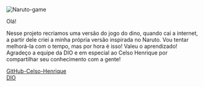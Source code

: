 ![Naruto-game](https://user-images.githubusercontent.com/87665209/141696068-8a160406-37b0-40e8-9849-97b3738e0047.png)

Olá!

Nesse projeto recriamos uma versão do jogo do dino, quando cai a internet,
a partir dele criei a minha própria versão inspirada no Naruto. Vou tentar melhorá-la com 
o tempo, mas por hora é isso! Valeu o aprendizado! Agradeço a equipe da DIO e em especial 
ao Celso Henrique por compartilhar seu conhecimento com a gente! 



<a href="https://github.com/celso-henrique/">GitHub-Celso-Henrique</a> <br>
<a href="https://web.dio.me/home">DIO</a>
